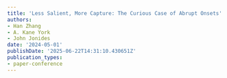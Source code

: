 ```yaml
---
title: 'Less Salient, More Capture: The Curious Case of Abrupt Onsets'
authors:
- Han Zhang
- A. Kane York
- John Jonides
date: '2024-05-01'
publishDate: '2025-06-22T14:31:10.430651Z'
publication_types:
- paper-conference
---
```

